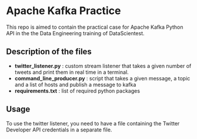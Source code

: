 # Apache Kafka Practice

This repo is aimed to contain the practical case for Apache Kafka Python API in the the Data Engineering training of DataScientest.

## Description of the files 
* **twitter_listener.py** : custom stream listener that takes a given number of tweets and print them in real time in a terminal.
* **command_line_producer.py** : script that takes a given message, a topic and a list of hosts and publish a message to kafka
* **requirements.txt** : list of required python packages

## Usage 
To use the twitter listener, you need to have a file containing the Twitter Developer API credentials in a separate file.
